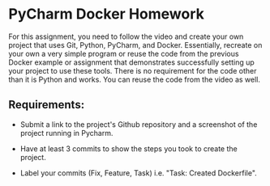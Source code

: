 # PyCharm Docker Homework

 For this assignment, you need to follow the video and create your own project that uses Git, Python, PyCharm, and Docker.  Essentially, recreate on your own a very simple program or reuse the code from the previous Docker example or assignment that demonstrates successfully setting up your project to use these tools.  There is no requirement for the code other than it is Python and works.  You can reuse the code from the video as well.
 
## Requirements:

* Submit a link to the project's Github repository and a screenshot of the project running in Pycharm. 

* Have at least 3 commits to show the steps you took to create the project. 

* Label your commits (Fix, Feature, Task) i.e. "Task: Created Dockerfile".  